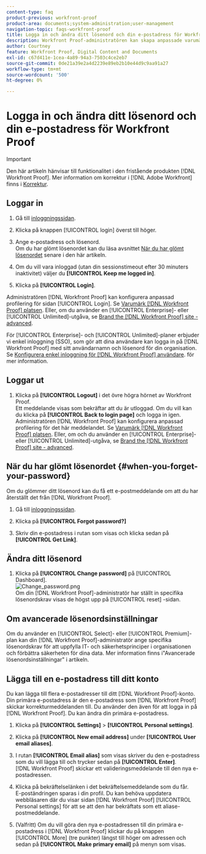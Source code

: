 ```yaml
---
content-type: faq
product-previous: workfront-proof
product-area: documents;system-administration;user-management
navigation-topic: faqs-workfront-proof
title: Logga in och ändra ditt lösenord och din e-postadress för Workfront Proof
description: Workfront Proof-administratören kan skapa anpassade varumärken för inloggningssidan. Se Varumärket på Workfront Proof webbplats. Eller, om du använder Enterprise eller Unlimited edition, se Brand the Workfront Proof site - advanced.
author: Courtney
feature: Workfront Proof, Digital Content and Documents
exl-id: c67d411e-1cea-4a89-94a3-7503c4ce2eb7
source-git-commit: 0de21a39e2a4d2239e89eb2b10e44d9c9aa91a27
workflow-type: tm+mt
source-wordcount: '500'
ht-degree: 0%

---
```


# Logga in och ändra ditt lösenord och din e-postadress för Workfront Proof

>[!IMPORTANT]
>
>Den här artikeln hänvisar till funktionalitet i den fristående produkten [!DNL Workfront Proof]. Mer information om korrektur i [!DNL Adobe Workfront] finns i [Korrektur](../../../review-and-approve-work/proofing/proofing.md).

## Loggar in

1. Gå till [inloggningssidan](https://app.proofhq.com/login).

1. Klicka på knappen [!UICONTROL login] överst till höger.
1. Ange e-postadress och lösenord.\
   Om du har glömt lösenordet kan du läsa avsnittet [När du har glömt lösenordet](#when-you-forget-your-password) senare i den här artikeln.

1. Om du vill vara inloggad (utan din sessionstimeout efter 30 minuters inaktivitet) väljer du **[!UICONTROL Keep me logged in]**.
1. Klicka på **[!UICONTROL Login]**.

Administratören [!DNL Workfront Proof] kan konfigurera anpassad profilering för sidan [!UICONTROL Login]. Se [Varumärk  [!DNL Workfront Proof] platsen](../../../workfront-proof/wp-acct-admin/branding/brand-wp-site.md). Eller, om du använder en [!UICONTROL Enterprise]- eller [!UICONTROL Unlimited]-utgåva, se [Brand the [!DNL Workfront Proof] site - advanced](../../../workfront-proof/wp-acct-admin/branding/brand-wp-site-advanced.md).

För [!UICONTROL Enterprise]- och [!UICONTROL Unlimited]-planer erbjuder vi enkel inloggning (SSO), som gör att dina användare kan logga in på [!DNL Workfront Proof] med sitt användarnamn och lösenord för din organisation. Se [Konfigurera enkel inloggning för [!DNL Workfront Proof] användare](../../../workfront-proof/wp-acct-admin/account-settings/configure-sso-for-wp-users.md). för mer information.

## Loggar ut

1. Klicka på **[!UICONTROL Logout]** i det övre högra hörnet av Workfront Proof.\
   Ett meddelande visas som bekräftar att du är utloggad. Om du vill kan du klicka på **[!UICONTROL Back to login page]** och logga in igen.\
   Administratören [!DNL Workfront Proof] kan konfigurera anpassad profilering för det här meddelandet. Se [Varumärk  [!DNL Workfront Proof] platsen](../../../workfront-proof/wp-acct-admin/branding/brand-wp-site.md). Eller, om och du använder en [!UICONTROL Enterprise]- eller [!UICONTROL Unlimited]-utgåva, se [Brand the [!DNL Workfront Proof] site - advanced](../../../workfront-proof/wp-acct-admin/branding/brand-wp-site-advanced.md).

## När du har glömt lösenordet {#when-you-forget-your-password}

Om du glömmer ditt lösenord kan du få ett e-postmeddelande om att du har återställt det från [!DNL Workfront Proof].

1. Gå till [inloggningssidan](https://app.proofhq.com/login).

1. Klicka på **[!UICONTROL Forgot password?]**
1. Skriv din e-postadress i rutan som visas och klicka sedan på **[!UICONTROL Get Link]**.

## Ändra ditt lösenord

1. Klicka på **[!UICONTROL Change password]** på [!UICONTROL Dashboard].\
   ![Change_password.png](assets/change-passowrd-350x95.png)\
   Om din [!DNL Workfront Proof]-administratör har ställt in specifika lösenordskrav visas de högst upp på [!UICONTROL reset] -sidan.

## Om avancerade lösenordsinställningar

Om du använder en [!UICONTROL Select]- eller [!UICONTROL Premium]-plan kan din [!DNL Workfront Proof]-administratör ange specifika lösenordskrav för att uppfylla IT- och säkerhetsprinciper i organisationen och förbättra säkerheten för dina data. Mer information finns i&quot;Avancerade lösenordsinställningar&quot; i artikeln.

## Lägga till en e-postadress till ditt konto

Du kan lägga till flera e-postadresser till ditt [!DNL Workfront Proof]-konto. Din primära e-postadress är den e-postadress som [!DNL Workfront Proof] skickar korrekturmeddelanden till. Du använder den även för att logga in på [!DNL Workfront Proof]. Du kan ändra din primära e-postadress.

1. Klicka på **[!UICONTROL Settings]** > **[!UICONTROL Personal settings]**.

1. Klicka på **[!UICONTROL New email address]** under **[!UICONTROL User email aliases]**.

1. I rutan **[!UICONTROL Email alias]** som visas skriver du den e-postadress som du vill lägga till och trycker sedan på **[!UICONTROL Enter]**.\
   [!DNL Workfront Proof] skickar ett valideringsmeddelande till den nya e-postadressen.

1. Klicka på bekräftelselänken i det bekräftelsemeddelande som du får.\
   E-poständringen sparas i din profil. Du kan behöva uppdatera webbläsaren där du visar sidan [!DNL Workfront Proof] [!UICONTROL Personal settings] för att se att den har bekräftats som ett aliase-postmeddelande.
1. (Valfritt) Om du vill göra den nya e-postadressen till din primära e-postadress i [!DNL Workfront Proof] klickar du på knappen [!UICONTROL More] (tre punkter) längst till höger om adressen och sedan på **[!UICONTROL Make primary email]** på menyn som visas.
